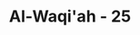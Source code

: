 ---
title: "Al-Waqi'ah - 25"
no: 25
arabic_no: ٢٥
ayah: لَا يَسْمَعُوْنَ فِيْهَا لَغْوًا وَّلَا تَأْثِيْمًاۙ  
translation: "Di sana mereka tidak mendengar percakapan yang sia-sia maupun yang menimbulkan dosa,"
tafsir: "Ayat-ayat ini mengungkapkan bahwa di dalam surga itu tidak akan terdengar kata-kata sia-sia, yang memuakkan, yang tidak layak diucapkan oleh orang baik-baik yang mempunyai akhlak tinggi dan mempunyai perasaan yang halus, terlebih kata-kata yang menimbulkan dosa. Di sana akan terdengar ucapan-ucapan salam dan kata-kata yang baik, yang enak didengar telinga. Demikian di ayat lain Allah berfirman: \n\nDoa mereka di dalamnya ialah, \"Subhanakallahumma\" (Mahasuci Engkau, ya Tuhan kami), dan salam penghormatan mereka ialah, \"Salam\" (salam sejahtera). Dan penutup doa mereka ialah, \"Alhamdu lillahi Rabbil 'alamin\" (segala puji bagi Allah Tuhan seluruh alam). (Yunus/10: 10)"
---